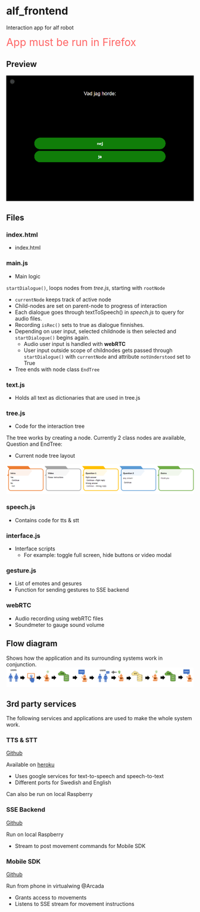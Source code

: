 # alf_frontend
Interaction app for alf robot

<span style="font-size:2em; color:#FF6666"> App must be run in Firefox </span>
## Preview

![preview_gif](./media/readme/preview.gif)


## Files

### index.html
- index.html

### main.js
- Main logic

`startDialogue()`, loops nodes from *tree.js*, starting with `rootNode`

-   `currentNode` keeps track of active node
-   Child-nodes are set on parent-node to progress of interaction
-   Each dialogue goes through textToSpeech() in *speech.js* to query for audio files.
-   Recording `isRec()` sets to true as dialogue finnishes.
-   Depending on user input, selected childnode is then selected and `startDialogue()` begins again.
    - Audio user input is handled with **webRTC**
    - User input outside scope of childnodes gets passed through `startDialogue()` with `currentNode` and attribute `notUnderstood` set to True
-   Tree ends with node class `EndTree`


### text.js
- Holds all text as dictionaries that are used in tree.js
### tree.js
- Code for the interaction tree

The tree works by creating a node. Currently 2 class nodes are available, Question and EndTree:

- Current node tree layout

![tree](./media/readme/tree-flow.png)
### speech.js
- Contains code for tts & stt
### interface.js
- Interface scripts
  - For example: toggle full screen, hide buttons or video modal
### gesture.js
- List of emotes and gesures
- Function for sending gestures to SSE backend
### webRTC
- Audio recording using webRTC files
- Soundmeter to gauge sound volume

## Flow diagram
Shows how the application and its surrounding systems work in conjunction.
![flow](./media/readme/alf-flow-long.png)

## 3rd party services
The following services and applications are used to make the whole system work.

### TTS & STT
[Github](https://github.com/socbots/ALFTTSNuggPy)

Available on [heroku](https://alf-tts-api.herokuapp.com/)

- Uses google services for text-to-speech and speech-to-text
- Different ports for Swedish and English

Can also be run on local Raspberry

### SSE Backend
[Github](https://github.com/socbots/sse_backend)

Run on local Raspberry

- Stream to post movement commands for Mobile SDK

### Mobile SDK
[Github](https://github.com/socbots/MobileSDK)

Run from phone in virtualwing @Arcada

- Grants access to movements
- Listens to SSE stream for movement instructions
